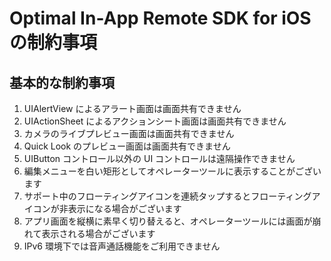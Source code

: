 # Optimal In-App Remote SDK for iOS の制約事項

## 基本的な制約事項
 1. UIAlertView によるアラート画面は画面共有できません
 2. UIActionSheet によるアクションシート画面は画面共有できません
 3. カメラのライブプレビュー画面は画面共有できません
 4. Quick Look のプレビュー画面は画面共有できません
 5. UIButton コントロール以外の UI コントロールは遠隔操作できません
 6. 編集メニューを白い矩形としてオペレーターツールに表示することがございます
 7. サポート中のフローティングアイコンを連続タップするとフローティングアイコンが非表示になる場合がございます
 8. アプリ画面を縦横に素早く切り替えると、オペレーターツールには画面が崩れて表示される場合がございます
 9. IPv6 環境下では音声通話機能をご利用できません

